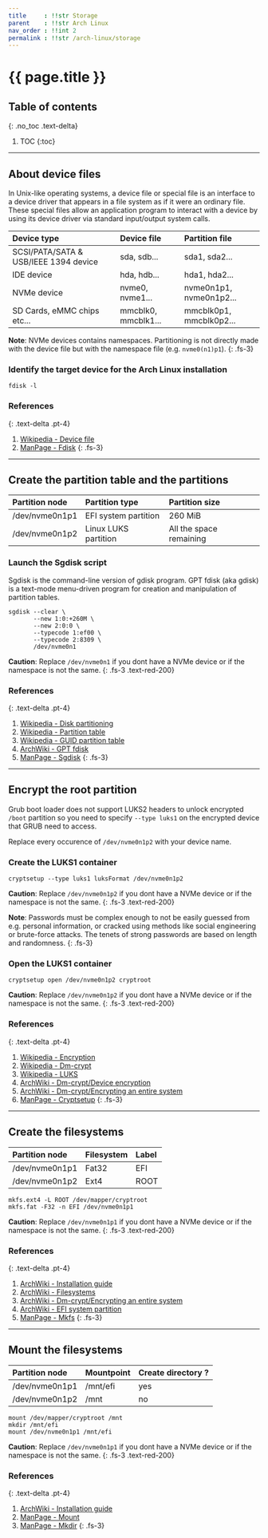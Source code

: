 ```yaml
---
title     : !!str Storage
parent    : !!str Arch Linux
nav_order : !!int 2
permalink : !!str /arch-linux/storage
---
```


# {{ page.title }}

## Table of contents
{: .no_toc .text-delta}

1. TOC
{:toc}

---

## About device files

In Unix-like operating systems, a device file or special file is an interface to a device driver that appears in a file system as if it were an ordinary file. These special files allow an application program to interact with a device by using its device driver via standard input/output system calls.

| Device type                           | Device file         | Partition file          |
| :------------------------------------ | :------------------ | :---------------------- |
| SCSI/PATA/SATA & USB/IEEE 1394 device | sda, sdb...         | sda1, sda2...           |
| IDE device                            | hda, hdb...         | hda1, hda2...           |
| NVMe device                           | nvme0, nvme1...     | nvme0n1p1, nvme0n1p2... |
| SD Cards, eMMC chips etc...           | mmcblk0, mmcblk1... | mmcblk0p1, mmcblk0p2... |

**Note**: NVMe devices contains namespaces. Partitioning is not directly made with the device file but with the namespace file (e.g. `nvme0(n1)p1`).
{: .fs-3}

### Identify the target device for the Arch Linux installation

```
fdisk -l
```

### References
{: .text-delta .pt-4}

1. [Wikipedia - Device file](https://en.wikipedia.org/wiki/Device_file)
1. [ManPage - Fdisk](https://jlk.fjfi.cvut.cz/arch/manpages/man/core/util-linux/fdisk.8.en)
{: .fs-3}

---

## Create the partition table and the partitions

| Partition node | Partition type       | Partition size          |
| :------------- | :------------------- | :---------------------- |
| /dev/nvme0n1p1 | EFI system partition | 260 MiB                 |
| /dev/nvme0n1p2 | Linux LUKS partition | All the space remaining |

### Launch the Sgdisk script

Sgdisk is the command-line version of gdisk program. GPT fdisk (aka gdisk) is a text-mode menu-driven program for creation and manipulation of partition tables.

```
sgdisk --clear \
       --new 1:0:+260M \
       --new 2:0:0 \
       --typecode 1:ef00 \
       --typecode 2:8309 \
       /dev/nvme0n1
```

**Caution**: Replace `/dev/nvme0n1` if you dont have a NVMe device or if the namespace is not the same.
{: .fs-3 .text-red-200}

### References
{: .text-delta .pt-4}

1. [Wikipedia - Disk partitioning](https://en.wikipedia.org/wiki/Disk_partitioning)
1. [Wikipedia - Partition table](https://en.wikipedia.org/wiki/Partition_table)
1. [Wikipedia - GUID partition table](https://en.wikipedia.org/wiki/GUID_Partition_Table)
1. [ArchWiki - GPT fdisk](https://wiki.archlinux.org/index.php/GPT_fdisk)
1. [ManPage - Sgdisk](https://jlk.fjfi.cvut.cz/arch/manpages/man/extra/gptfdisk/sgdisk.8.en)
{: .fs-3}

---

## Encrypt the root partition

Grub boot loader does not support LUKS2 headers to unlock encrypted `/boot` partition so you need to specify `--type luks1` on the encrypted device that GRUB need to access.

Replace every occurence of `/dev/nvme0n1p2` with your device name.

### Create the LUKS1 container
```
cryptsetup --type luks1 luksFormat /dev/nvme0n1p2
```

**Caution**: Replace `/dev/nvme0n1p2` if you dont have a NVMe device or if the namespace is not the same.
{: .fs-3 .text-red-200}

**Note**: Passwords must be complex enough to not be easily guessed from e.g. personal information, or cracked using methods like social engineering or brute-force attacks. The tenets of strong passwords are based on length and randomness.
{: .fs-3}

### Open the LUKS1 container
```
cryptsetup open /dev/nvme0n1p2 cryptroot
```

**Caution**: Replace `/dev/nvme0n1p2` if you dont have a NVMe device or if the namespace is not the same.
{: .fs-3 .text-red-200}

### References
{: .text-delta .pt-4}

1. [Wikipedia - Encryption](https://en.wikipedia.org/wiki/Encryption)
1. [Wikipedia - Dm-crypt](https://en.wikipedia.org/wiki/Dm-crypt)
1. [Wikipedia - LUKS](https://en.wikipedia.org/wiki/Linux_Unified_Key_Setup)
1. [ArchWiki - Dm-crypt/Device encryption](https://wiki.archlinux.org/index.php/Dm-crypt/Device_encryption)
1. [ArchWiki - Dm-crypt/Encrypting an entire system](https://wiki.archlinux.org/index.php/Dm-crypt/Encrypting_an_entire_system)
1. [ManPage - Cryptsetup](https://jlk.fjfi.cvut.cz/arch/manpages/man/core/cryptsetup/cryptsetup.8.en)
{: .fs-3}

---

## Create the filesystems

| Partition node | Filesystem | Label |
| :------------- | :--------- | :---- |
| /dev/nvme0n1p1 | Fat32      | EFI   |
| /dev/nvme0n1p2 | Ext4       | ROOT  |

```
mkfs.ext4 -L ROOT /dev/mapper/cryptroot
mkfs.fat -F32 -n EFI /dev/nvme0n1p1
```

**Caution**: Replace `/dev/nvme0n1p1` if you dont have a NVMe device or if the namespace is not the same.
{: .fs-3 .text-red-200}

### References
{: .text-delta .pt-4}

1. [ArchWiki - Installation guide](https://wiki.archlinux.org/index.php/Installation_guide#Format_the_partitions)
1. [ArchWiki - Filesystems](https://wiki.archlinux.org/index.php/File_systems)
1. [ArchWiki - Dm-crypt/Encrypting an entire system](https://wiki.archlinux.org/index.php/Dm-crypt/Encrypting_an_entire_system)
1. [ArchWiki - EFI system partition](https://wiki.archlinux.org/index.php/EFI_system_partition)
1. [ManPage - Mkfs](https://jlk.fjfi.cvut.cz/arch/manpages/man/core/util-linux/mkfs.8.en)
{: .fs-3}

---

## Mount the filesystems

| Partition node | Mountpoint | Create directory ? |
| :------------- | :--------- | :----------------- |
| /dev/nvme0n1p1 | /mnt/efi   | yes                |
| /dev/nvme0n1p2 | /mnt       | no                 |

```
mount /dev/mapper/cryptroot /mnt
mkdir /mnt/efi
mount /dev/nvme0n1p1 /mnt/efi
```

**Caution**: Replace `/dev/nvme0n1p1` if you dont have a NVMe device or if the namespace is not the same.
{: .fs-3 .text-red-200}

### References
{: .text-delta .pt-4}

1. [ArchWiki - Installation guide](https://wiki.archlinux.org/index.php/Installation_guide#Mount_the_file_systems)
1. [ManPage - Mount](https://jlk.fjfi.cvut.cz/arch/manpages/man/core/man-pages/mount.2.en)
1. [ManPage - Mkdir](https://jlk.fjfi.cvut.cz/arch/manpages/man/core/coreutils/mkdir.1.en)
{: .fs-3}

